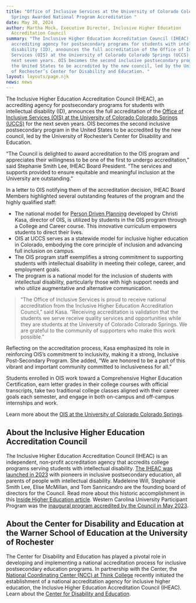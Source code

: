 ```yaml
---
title: "Office of Inclusive Services at the University of Colorado Colorado
  Springs Awarded National Program Accreditation "
date: May 30, 2024
author: Martha Mock, Executive Director, Inclusive Higher Education
  Accreditation Council
summary: "The Inclusive Higher Education Accreditation Council (IHEAC), an
  accrediting agency for postsecondary programs for students with intellectual
  disability (ID), announces the full accreditation of the Office of Inclusive
  Services (OIS) at the University of Colorado Colorado Springs (UCCS) for the
  next seven years. OIS becomes the second inclusive postsecondary program in
  the United States to be accredited by the new council, led by the University
  of Rochester’s Center for Disability and Education. "
layout: layouts/page.njk
news: news
---
```

The Inclusive Higher Education Accreditation Council (IHEAC), an accrediting agency for postsecondary programs for students with intellectual disability (ID), announces the full accreditation of the [Office of Inclusive Services (OIS) at the University of Colorado Colorado Springs (UCCS)](https://inclusiveservices.uccs.edu/) for the next seven years. OIS becomes the second inclusive postsecondary program in the United States to be accredited by the new council, led by the University of Rochester’s Center for Disability and Education. 

“The Council is delighted to award accreditation to the OIS program and appreciates their willingness to be one of the first to undergo accreditation,” said Stephanie Smith Lee, IHEAC Board President. “The services and supports provided to ensure equitable and meaningful inclusion at the University are outstanding.”

In a letter to OIS notifying them of the accreditation decision, IHEAC Board Members highlighted several outstanding features of the program and the highly qualified staff: 

* The national model for [Person Driven Planning](https://speakupcolorado.com/) developed by Christi Kasa, director of OIS, is utilized by students in the OIS program through a College and Career course. This innovative curriculum empowers students to direct their lives.
* OIS at UCCS serves as a statewide model for inclusive higher education in Colorado, embodying the core principle of inclusion and advancing full inclusion on campus.
* The OIS program staff exemplifies a strong commitment to supporting students with intellectual disability in meeting their college, career, and employment goals.
* The program is a national model for the inclusion of students with intellectual disability, particularly those with high support needs and who utilize augmentative and alternative communication.

> “The Office of Inclusive Services is proud to receive national accreditation from the Inclusive Higher Education Accreditation Council,” said Kasa. “Receiving accreditation is validation that the students we serve receive quality services and opportunities while they are students at the University of Colorado Colorado Springs. We are grateful to the community of supporters who make this work possible.” 

Reflecting on the accreditation process, Kasa emphasized its role in reinforcing OIS’s commitment to inclusivity, making it a strong, Inclusive Post-Secondary Program. She added, “We are honored to be a part of this vibrant and important community committed to inclusiveness for all.”

Students enrolled in OIS work toward a Comprehensive Higher Education Certification, earn letter grades in their college courses with official transcripts, take two traditional college classes aligned with their career goals each semester, and engage in both on-campus and off-campus internships and work.

Learn more about the [OIS at the University of Colorado Colorado Springs](https://inclusiveservices.uccs.edu/). 

## About the Inclusive Higher Education Accreditation Council

The Inclusive Higher Education Accreditation Council (IHEAC) is an independent, non-profit accreditation agency that accredits college programs serving students with intellectual disability. [The IHEAC was launched in 2023](https://www.iheacouncil.org/) with pioneers in inclusive postsecondary education, all parents of people with intellectual disability. Madeleine Will, Stephanie Smith Lee, Elise McMillan, and Tom Sannicandro are the founding board of directors for the Council. Read more about this historic accomplishment in this [Inside Higher Education article](https://www.insidehighered.com/news/2023/03/27/accreditor-emerging-intellectual-disabilities-programs). Western Carolina University Participant Program was the [inaugural program accredited by the Council in May 2023](https://thinkcollege.net/think-college-news/western-carolina-university-up-program-first-postsecondary-program-for-students-0). 

## About the Center for Disability and Education at the Warner School of Education at the University of Rochester

The Center for Disability and Education has played a pivotal role in developing and implementing a national accreditation process for inclusive postsecondary education programs. In partnership with the Center, the [National Coordinating Center (NCC) at Think College](https://thinkcollege.net/projects/ncc/program-accreditation) recently initiated the establishment of a national accreditation agency for inclusive higher education, the Inclusive Higher Education Accreditation Council (IHEAC). Learn about the [Center for Disability and Education](https://www.rochester.edu/warner/cde/accreditation/).
